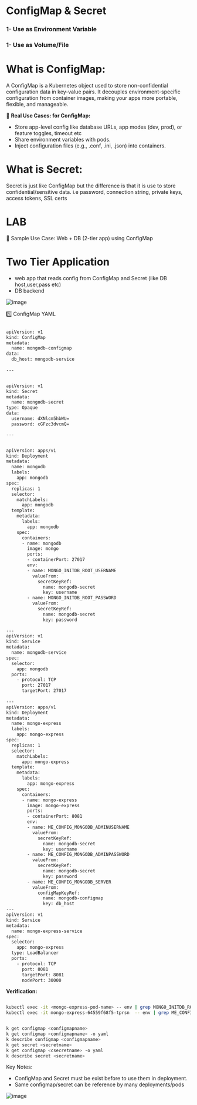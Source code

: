 
# ConfigMap & Secret


### 1- Use as Environment Variable
### 1- Use as Volume/File


# What is ConfigMap:

A ConfigMap is a Kubernetes object used to store non-confidential configuration data in key-value pairs. It decouples environment-specific configuration from container images, making your apps more portable, flexible, and manageable.

🔧 **Real Use Cases: for ConfigMap:**
- Store app-level config like database URLs, app modes (dev, prod), or feature toggles, timeout etc
- Share environment variables with pods.
- Inject configuration files (e.g., .conf, .ini, .json) into containers.



# What is Secret:
Secret is just like ConfigMap but the difference is that it is use to store confidential/sensitive data. i.e password, connection string, private keys, access tokens, SSL certs



# LAB
🧪 Sample Use Case: Web + DB (2-tier app) using ConfigMap
 
 # Two Tier Application

-  web app that reads config from ConfigMap and Secret (like DB host,user,pass etc)
-  DB backend


![image](https://github.com/user-attachments/assets/d7c374f1-0a1a-4f93-8fcc-fbc23e223251)



1️⃣ ConfigMap YAML

```bash

apiVersion: v1
kind: ConfigMap
metadata:
  name: mongodb-configmap
data:
  db_host: mongodb-service
 
---


apiVersion: v1
kind: Secret
metadata:
  name: mongodb-secret
type: Opaque
data:
  username: dXNlcm5hbWU=
  password: cGFzc3dvcmQ=

---


apiVersion: apps/v1
kind: Deployment
metadata:
  name: mongodb
  labels:
    app: mongodb
spec:
  replicas: 1
  selector:
    matchLabels:
      app: mongodb
  template:
    metadata:
      labels:
        app: mongodb
    spec:
      containers:
      - name: mongodb
        image: mongo
        ports:
        - containerPort: 27017
        env:
        - name: MONGO_INITDB_ROOT_USERNAME
          valueFrom:
            secretKeyRef:
              name: mongodb-secret
              key: username
        - name: MONGO_INITDB_ROOT_PASSWORD
          valueFrom:
            secretKeyRef:
              name: mongodb-secret
              key: password
              
---
apiVersion: v1
kind: Service
metadata:
  name: mongodb-service
spec:
  selector:
    app: mongodb
  ports:
    - protocol: TCP
      port: 27017
      targetPort: 27017
  
---
apiVersion: apps/v1
kind: Deployment
metadata:
  name: mongo-express
  labels:
    app: mongo-express
spec:
  replicas: 1
  selector:
    matchLabels:
      app: mongo-express
  template:
    metadata:
      labels:
        app: mongo-express
    spec:
      containers:
      - name: mongo-express
        image: mongo-express
        ports:
        - containerPort: 8081
        env:
        - name: ME_CONFIG_MONGODB_ADMINUSERNAME
          valueFrom:
            secretKeyRef:
              name: mongodb-secret
              key: username
        - name: ME_CONFIG_MONGODB_ADMINPASSWORD
          valueFrom:
            secretKeyRef:
              name: mongodb-secret
              key: password
        - name: ME_CONFIG_MONGODB_SERVER 
          valueFrom: 
            configMapKeyRef:
              name: mongodb-configmap
              key: db_host
---
apiVersion: v1
kind: Service
metadata:
  name: mongo-express-service
spec:
  selector:
    app: mongo-express
  type: LoadBalancer  
  ports:
    - protocol: TCP
      port: 8081
      targetPort: 8081
      nodePort: 30000

```


**Verification:** 
```bash

kubectl exec -it <mongo-express-pod-name> -- env | grep MONGO_INITDB_ROOT_USERNAME
kubectl exec -it mongo-express-64559f68f5-tprsn  -- env | grep ME_CONFIG_MONGODB_ADMINPASSWORD


k get configmap <configmapname>
k get configmap <configmapname> -o yaml
k describe configmap <configmapname>
k get secret <secretname>
k get configmap <csecretname> -o yaml
k describe secret <secretname>
```

Key Notes:
- ConfigMap and Secret must be exist before to use them in deployment.
- Same configmap/secret can be reference by many deployments/pods


![image](https://github.com/user-attachments/assets/fe3c81c7-a1d0-4d2b-97e8-6b19d11bfb75)




```

